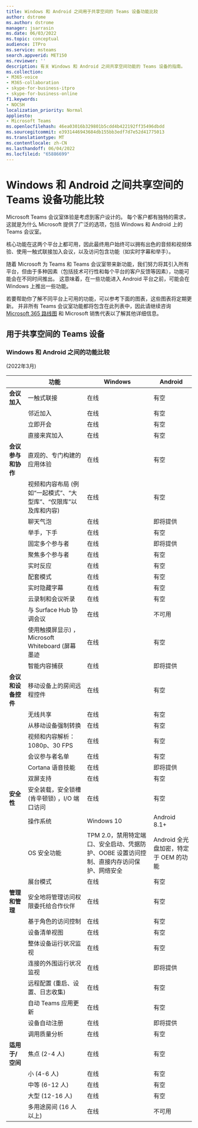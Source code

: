 ```yaml
---
title: Windows 和 Android 之间用于共享空间的 Teams 设备功能比较
author: dstrome
ms.author: dstrome
manager: jsarrasin
ms.date: 06/03/2022
ms.topic: conceptual
audience: ITPro
ms.service: msteams
search.appverid: MET150
ms.reviewer: ''
description: 有关 Windows 和 Android 之间共享空间功能的 Teams 设备的指南。
ms.collection:
- M365-voice
- M365-collaboration
- skype-for-business-itpro
- skype-for-business-online
f1.keywords:
- NOCSH
localization_priority: Normal
appliesto:
- Microsoft Teams
ms.openlocfilehash: 46ea03016b329801b5cdd4b422192ff35496dbdd
ms.sourcegitcommit: e3931446943684db155bb3edf7d7e52d41775013
ms.translationtype: MT
ms.contentlocale: zh-CN
ms.lasthandoff: 06/04/2022
ms.locfileid: "65886699"
---
```

# <a name="teams-devices-for-shared-spaces-feature-comparison-between-windows-and-android"></a>Windows 和 Android 之间共享空间的 Teams 设备功能比较 
Microsoft Teams 会议室体验是考虑到客户设计的。 每个客户都有独特的需求，这就是为什么 Microsoft 提供了广泛的选项，包括 Windows 和 Android 上的 Teams 会议室。 

核心功能在这两个平台上都可用，因此最终用户始终可以拥有出色的音频和视频体验、使用一触式联接加入会议，以及访问包含功能（如实时字幕和举手）。 

随着 Microsoft 为 Teams 和 Teams 会议室带来新功能，我们努力将其引入所有平台，但由于多种因素（包括技术可行性和每个平台的客户反馈等因素），功能可能会在不同时间推出。 这意味着，在一些功能进入 Android 平台之前，可能会在 Windows 上推出一些功能。 

若要帮助你了解不同平台上可用的功能，可以参考下面的图表，这些图表将定期更新。 并非所有 Teams 会议室功能都将包含在此列表中，因此请继续咨询 [Microsoft 365 路线图](https://www.microsoft.com/en-us/microsoft-365/roadmap) 和 Microsoft 销售代表以了解其他详细信息。    

## <a name="teams-devices-for-shared-spaces"></a>用于共享空间的 Teams 设备
### <a name="feature-comparison-between-windows-and-android"></a>Windows 和 Android 之间的功能比较
 (2022年3月)  

| &ensp; | 功能 |Windows|Android|
|-----------------------|---------|--------|--------|
|**会议加入**|一触式联接 |在线  |有空 |
||邻近加入 |在线  |有空 |
||立即开会 |在线  |有空 |
||直接来宾加入 |在线  |有空 |
|**会议参与和协作**|直观的、专门构建的应用体验 |在线  |有空 |
||视频和内容布局 (例如“一起模式”、“大型库”、“仅限库”以及库和内容)  |在线  |有空 |
||聊天气泡|在线 |即将提供 |
||举手，下手 |在线  |有空 |
||固定多个参与者 |在线  |即将提供 |
||聚焦多个参与者 |在线 |有空 |
||实时反应 |在线  |有空 |
||配套模式 |在线 |有空 |
||实时隐藏字幕 |在线  |有空 |
||云录制和会议听录 |在线  |有空 |
||与 Surface Hub 协调会议 |在线 |不可用 |
||使用触摸屏显示) ，Microsoft Whiteboard (屏幕墨迹 |在线  |有空 |
||智能内容捕获 |在线  |即将提供 |
|**会议和设备控件**|移动设备上的房间远程控件 |在线  |有空 |
||无线共享 |在线  |有空 |
||从移动设备强制转换 |在线  |有空 |
||视频和内容解析：1080p、30 FPS |在线  |有空 |
||会议参与者名单 |在线  |有空 |
||Cortana 语音技能 |在线  |即将提供 |
||双屏支持 |在线  |有空 |
|**安全性**|安全装载，安全锁槽 (肯辛顿锁) ，I/O 端口访问 |在线  |有空 |
||操作系统 |Windows 10  |Android 8.1+ |
||OS 安全功能 |TPM 2.0，禁用特定端口、安全启动、凭据防护、OOBE 设置访问控制、直接内存访问保护、网络安全 |Android 全光盘加密，特定于 OEM 的功能 |
||展台模式 |在线  |有空 |
|**管理和管理**|安全地将管理访问权限委托给合作伙伴 |在线  |有空 |
||基于角色的访问控制 |在线  |有空 |
||设备清单视图 |在线  |有空 |
||整体设备运行状况监视 |在线  |有空 |
||连接的外围运行状况监视 |在线  |即将提供 |
||远程配置 (重启、设置、日志收集)  |在线  |有空 |
||自动 Teams 应用更新 |在线  |有空 |
||设备自动注册 |在线 |即将提供 |
||调用质量分析 |在线  |有空 |
|**适用于/空间**|焦点 (2-4 人)  |在线  |有空 |
||小 (4-6 人)  |在线  |有空 |
||中等 (6-12 人)  |在线  |有空 |
||大型 (12-16 人)  |在线  |有空 |
||多用途房间 (16 人以上)  |在线  |不可用 |
